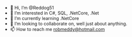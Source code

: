 - 👋 Hi, I’m @Reddog51
- 👀 I’m interested in C#, SQL, .NetCore, .Net
- 🌱 I’m currently learning .NetCore
- 💞️ I’m looking to collaborate on, well just about anything.
- 📫 How to reach me robmeddy@hotmail.com

<!---
Reddog51/Reddog51 is a ✨ special ✨ repository because its `README.md` (this file) appears on your GitHub profile.
You can click the Preview link to take a look at your changes.
--->
